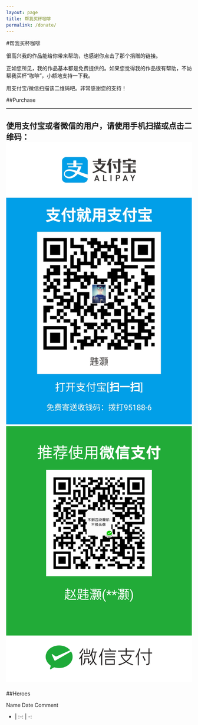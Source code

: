 ```yaml
---
layout: page
title: 帮我买杯咖啡
permalink: /donate/
---
```

#帮我买杯咖啡

很高兴我的作品能给你带来帮助，也感谢你点击了那个捐赠的链接。

正如您所见，我的作品基本都是免费提供的。如果您觉得我的作品很有帮助，不妨帮我买杯“咖啡”，小额地支持一下我。

用支付宝/微信扫描该二维码吧。非常感谢您的支持！

##Purchase

----
使用支付宝或者微信的用户，请使用手机扫描或点击二维码：
![Alipay QR Code](./static/img/alipay.jpg)
![WeChat QR Code](./static/img/wechat.png)
----

##Heroes

Name   Date   Comment 
- | :-: | -: 
